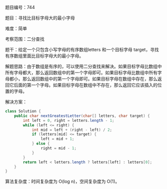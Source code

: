 题目编号：744

题目：寻找比目标字母大的最小字母

难度：简单

考察范围：二分查找

题干：给定一个只包含小写字母的有序数组letters 和一个目标字母 target，寻找有序数组里面比目标字母大的最小字母。

解题思路：由于数组是有序的，可以使用二分查找来解决。如果目标字母比数组中所有字母都大，那么返回数组中的第一个字母即可。如果目标字母比数组中所有字母都小，那么返回数组中的第一个字母即可。如果目标字母在数组中存在，那么返回它后面的第一个字母。如果目标字母在数组中不存在，那么返回它应该插入的位置的字母。

解决方案：

```java
class Solution {
    public char nextGreatestLetter(char[] letters, char target) {
        int left = 0, right = letters.length - 1;
        while (left <= right) {
            int mid = left + (right - left) / 2;
            if (letters[mid] <= target) {
                left = mid + 1;
            } else {
                right = mid - 1;
            }
        }
        return left < letters.length ? letters[left] : letters[0];
    }
}
```

算法复杂度：时间复杂度为 O(log n)，空间复杂度为 O(1)。